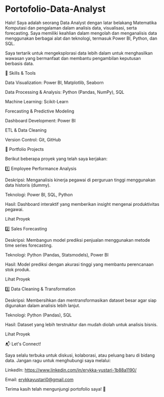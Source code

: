 # Portofolio-Data-Analyst
Halo! Saya adalah seorang Data Analyst dengan latar belakang Matematika Komputasi dan pengalaman dalam analisis data, visualisasi, serta forecasting. Saya memiliki keahlian dalam mengolah dan menganalisis data menggunakan berbagai alat dan teknologi, termasuk Power BI, Python, dan SQL.

Saya tertarik untuk mengeksplorasi data lebih dalam untuk menghasilkan wawasan yang bermanfaat dan membantu pengambilan keputusan berbasis data.

🔧 Skills & Tools

Data Visualization: Power BI, Matplotlib, Seaborn

Data Processing & Analysis: Python (Pandas, NumPy), SQL

Machine Learning: Scikit-Learn

Forecasting & Predictive Modeling

Dashboard Development: Power BI

ETL & Data Cleaning

Version Control: Git, GitHub

📂 Portfolio Projects

Berikut beberapa proyek yang telah saya kerjakan:

1️⃣ Employee Performance Analysis

Deskripsi: Menganalisis kinerja pegawai di perguruan tinggi menggunakan data historis (dummy).

Teknologi: Power BI, SQL, Python

Hasil: Dashboard interaktif yang memberikan insight mengenai produktivitas pegawai.

Lihat Proyek

2️⃣ Sales Forecasting

Deskripsi: Membangun model prediksi penjualan menggunakan metode time series forecasting.

Teknologi: Python (Pandas, Statsmodels), Power BI

Hasil: Model prediksi dengan akurasi tinggi yang membantu perencanaan stok produk.

Lihat Proyek

3️⃣ Data Cleaning & Transformation

Deskripsi: Membersihkan dan mentransformasikan dataset besar agar siap digunakan dalam analisis lebih lanjut.

Teknologi: Python (Pandas), SQL

Hasil: Dataset yang lebih terstruktur dan mudah diolah untuk analisis bisnis.

Lihat Proyek

📬 Let's Connect!

Saya selalu terbuka untuk diskusi, kolaborasi, atau peluang baru di bidang data. Jangan ragu untuk menghubungi saya melalui:

LinkedIn: https://www.linkedin.com/in/erykka-yustari-1b88a1190/

Email: erykkayustari0@gmail.com

Terima kasih telah mengunjungi portofolio saya! 🚀

